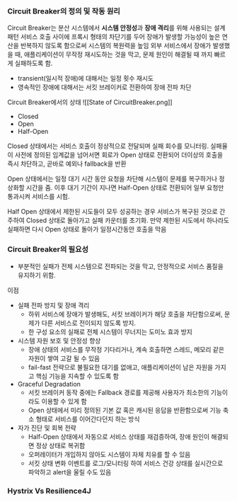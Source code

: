### Circuit Breaker의 정의 및 작동 원리
Circuit Breaker는 분산 시스템에서 **시스템 안정성**과 **장애 격리**를 위해 사용되는 설계 패턴
서비스 호출 사이에 프록시 형태의 차단기를 두어 장애가 발생할 가능성이 높은 연산을 반복하지 않도록 함으로써 시스템의 복원력을 높임
외부 서비스에서 장애가 발생했을 때, 애플리케이션이 무작정 재시도하는 것을 막고, 문제 원인이 해결될 때 까지 빠르게 실패하도록 함.
- transient(일시적 장애)에 대해서는 일정 횟수 재시도
- 영속적인 장애에 대해서는 서킷 브레이커로 전환하여 장애 전파 차단

Circuit Breaker에서의 상태 
![[State of CircuitBreaker.png]]
- Closed
- Open
- Half-Open

Closed 상태에서는 서비스 호출이 정상적으로 전달되며 실패 회수를 모니터링.
실패율이 사전에 정의된 임계값을 넘어서면 회로가 Open 상태로 전환되어 더이상의 호출을 즉시 차단하고, 곧바로 예외나 fallback을 반환

Open 상태에서는 일정 대기 시간 동안 요청을 차단해 시스템이 문제를 복구하거나 정상화할 시간을 줌.
이후 대기 기간이 지나면 Half-Open 상태로 전환되어 일부 요청만 통과시켜 서비스를 시험.

Half Open 상태에서 제한된 시도들이 모두 성공하는 경우 서비스가 복구된 것으로 간주하여 Closed 상태로 돌아가고 실패 카운터를 초기화. 만약 제한된 시도에서 하나라도 실패하면 다시 Open 상태로 돌아가 일정시간동안 호출을 막음

### Circuit Breaker의 필요성
- 부분적인 실패가 전체 시스템으로 전파되는 것을 막고, 안정적으로 서비스 품질을 유지하기 위함.

이점
- 실패 전파 방지 및 장애 격리
	- 하위 서비스에 장애가 발생해도, 서킷 브레이커가 해당 호출을 차단함으로써, 문제가 다른 서비스로 전이되지 않도록 방지.
	- 한 구성 요소의 실패로 전체 시스템이 무너지는 도미노 효과 방지
- 시스템 자원 보호 및 안정성 향상
	- 장애 상태의 서비스를 무작정 기다리거나, 계속 호출하면 스레드, 메모리 같은 자원이 쌓여 고갈 될 수 있음
	- fail-fast 전략으로 불필요한 대기를 없애고, 애플리케이션이 남은 자원을 가지고 핵심 기능을 지속할 수 있도록 함
- Graceful Degradation
	- 서킷 브레이커 동작 중에는 Fallback 경로를 제공해 사용자가 최소한의 기능이라도 이용할 수 있게 함
	- Open 상태에서 미리 정의된 기본 값 혹은 캐시된 응답을 반환함으로써 기능 축소 형태로 서비스를 이어간다던지 하는 방식
- 자가 진단 및 회복 전략
	- Half-Open 상태에서 자동으로 서비스 상태를 재검증하여, 장애 원인이 해결되면 정상 상태로 복귀함
	- 오퍼레이터가 개입하지 않아도 시스템이 자체 치유를 할 수 있음
	- 서킷 상태 변화 이벤트를 로그/모니터링 하여 서비스 건강 상태를 실시간으로 파악하고 alert을 울릴 수도 있음

### Hystrix Vs Resilience4J
